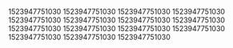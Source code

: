 1523947751030
1523947751030
1523947751030
1523947751030
1523947751030
1523947751030
1523947751030
1523947751030
1523947751030
1523947751030
1523947751030
1523947751030
1523947751030
1523947751030
1523947751030